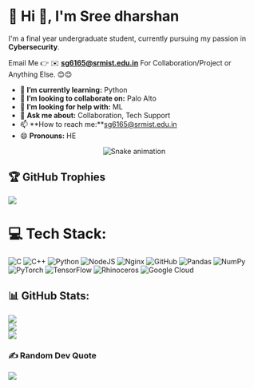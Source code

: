 # 💫 Hi 👋, I'm Sree dharshan 
I'm a final year undergraduate student, currently pursuing my passion in **Cybersecurity**.

Email Me 👉 ✉️ **sg6165@srmist.edu.in** For Collaboration/Project or Anything Else. 😊😊

- 🌱 **I’m currently learning:** Python
- 👯 **I’m looking to collaborate on:** Palo Alto
- 🤔 **I’m looking for help with:** ML
- 💬 **Ask me about:** Collaboration, Tech Support
- 📫 **How to reach me:**sg6165@srmist.edu.in
- 😄 **Pronouns:** HE

<!-- Snake Game Repo View -->

<div align="center">
  <img src="https://profile-readme-generator.com/assets/snake.svg" alt="Snake animation" />
</div>



## 🏆 GitHub Trophies
![](https://github-profile-trophy.vercel.app/?username=dashin-hub&theme=default_repocard&no-frame=false&no-bg=true&margin-w=4)



# 💻 Tech Stack:
![C](https://img.shields.io/badge/c-%2300599C.svg?style=flat&logo=c&logoColor=white) ![C++](https://img.shields.io/badge/c++-%2300599C.svg?style=flat&logo=c%2B%2B&logoColor=white) ![Python](https://img.shields.io/badge/python-3670A0?style=flat&logo=python&logoColor=ffdd54) ![NodeJS](https://img.shields.io/badge/node.js-6DA55F?style=flat&logo=node.js&logoColor=white) ![Nginx](https://img.shields.io/badge/nginx-%23009639.svg?style=flat&logo=nginx&logoColor=white) ![GitHub](https://img.shields.io/badge/github-%23121011.svg?style=flat&logo=github&logoColor=white) ![Pandas](https://img.shields.io/badge/pandas-%23150458.svg?style=flat&logo=pandas&logoColor=white) ![NumPy](https://img.shields.io/badge/numpy-%23013243.svg?style=flat&logo=numpy&logoColor=white) ![PyTorch](https://img.shields.io/badge/PyTorch-%23EE4C2C.svg?style=flat&logo=PyTorch&logoColor=white) ![TensorFlow](https://img.shields.io/badge/TensorFlow-%23FF6F00.svg?style=flat&logo=TensorFlow&logoColor=white) ![Rhinoceros](https://img.shields.io/badge/Rhinoceros-801010?style=flat&logo=rhinoceros&logoColor=white) ![Google Cloud](https://img.shields.io/badge/GoogleCloud-%234285F4.svg?style=flat&logo=google-cloud&logoColor=white)

## 📊 GitHub Stats:
![](https://github-readme-stats.vercel.app/api?username=dashin-hub&theme=shadow_blue&hide_border=false&include_all_commits=true&count_private=true)<br/>
![](https://nirzak-streak-stats.vercel.app/?user=dashin-hub&theme=shadow_blue&hide_border=false)<br/>
![](https://github-readme-stats.vercel.app/api/top-langs/?username=dashin-hub&theme=shadow_blue&hide_border=false&include_all_commits=true&count_private=true&layout=compact)





### ✍️ Random Dev Quote
![](https://quotes-github-readme.vercel.app/api?type=horizontal&theme=radical)



<!-- Proudly created with GPRM ( https://gprm.itsvg.in ) -->
